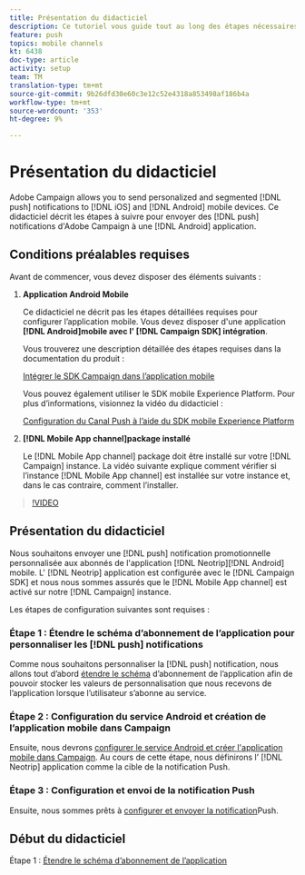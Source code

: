 ```yaml
---
title: Présentation du didacticiel
description: Ce tutoriel vous guide tout au long des étapes nécessaires à l’envoi de notifications push depuis Adobe Campaign et à la réception de ces notifications dans votre application Android.
feature: push
topics: mobile channels
kt: 6438
doc-type: article
activity: setup
team: TM
translation-type: tm+mt
source-git-commit: 9b26dfd30e60c3e12c52e4318a853498af186b4a
workflow-type: tm+mt
source-wordcount: '353'
ht-degree: 9%

---
```



# Présentation du didacticiel

Adobe Campaign allows you to send personalized and segmented [!DNL push] notifications to [!DNL iOS] and [!DNL Android] mobile devices. Ce didacticiel décrit les étapes à suivre pour envoyer des [!DNL push] notifications d&#39;Adobe Campaign à une [!DNL Android] application.

## Conditions préalables requises

Avant de commencer, vous devez disposer des éléments suivants :

1) **Application Android Mobile**

   Ce didacticiel ne décrit pas les étapes détaillées requises pour configurer l’application mobile. Vous devez disposer d&#39;une application **[!DNL Android]mobile avec l&#39; [!DNL Campaign SDK] intégration**.

   Vous trouverez une description détaillée des étapes requises dans la documentation du produit :

   [Intégrer le SDK Campaign dans l’application mobile](https://experienceleague.adobe.com/docs/campaign-classic/using/sending-messages/sending-push-notifications/integrating-campaign-sdk-into-the-mobile-application.html)

   Vous pouvez également utiliser le SDK mobile Experience Platform. Pour plus d’informations, visionnez la vidéo du didacticiel :

   [Configuration du Canal Push à l’aide du SDK mobile Experience Platform](https://experienceleague.adobe.com/docs/campaign-classic-learn/tutorials/sending-messages/push-channel/configure-push-using-aep-mobile-sdk.html)

2) **[!DNL Mobile App channel]package installé**

   Le [!DNL Mobile App channel] package doit être installé sur votre [!DNL Campaign] instance. La vidéo suivante explique comment vérifier si l’instance [!DNL Mobile App channel] est installée sur votre instance et, dans le cas contraire, comment l’installer.

>[!VIDEO](https://video.tv.adobe.com/v/326544?quality=12)

## Présentation du didacticiel

Nous souhaitons envoyer une [!DNL push] notification promotionnelle personnalisée aux abonnés de l&#39;application [!DNL Neotrip][!DNL Android] mobile. L&#39; [!DNL Neotrip] application est configurée avec le [!DNL Campaign SDK] et nous nous sommes assurés que le [!DNL Mobile App channel] est activé sur notre [!DNL Campaign] instance.

Les étapes de configuration suivantes sont requises :

### Étape 1 : Étendre le schéma d’abonnement de l’application pour personnaliser les [!DNL push] notifications

Comme nous souhaitons personnaliser la [!DNL push] notification, nous allons tout d’abord [étendre le schéma](/help/tutorial-getting-started-with-push-notifications-for-android/extending-the-app-subscription-schema.md) d’abonnement de l’application afin de pouvoir stocker les valeurs de personnalisation que nous recevons de l’application lorsque l’utilisateur s’abonne au service.

### Étape 2 : Configuration du service Android et création de l’application mobile dans Campaign

Ensuite, nous devrons [configurer le service Android et créer l&#39;application mobile dans Campaign](/help/tutorial-getting-started-with-push-notifications-for-android/configuring-an-android-service-in-campaign.md). Au cours de cette étape, nous définirons l’ [!DNL Neotrip] application comme la cible de la notification Push.

### Étape 3 : Configuration et envoi de la notification Push

Ensuite, nous sommes prêts à [configurer et envoyer la notification](/help/tutorial-getting-started-with-push-notifications-for-android/configuring-and-sending-push-notifications.md)Push.

## Début du didacticiel

Étape 1 : [Étendre le schéma d’abonnement de l’application](/help/tutorial-getting-started-with-push-notifications-for-android/extending-the-app-subscription-schema.md)
